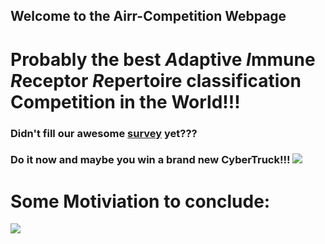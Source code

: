 ## Welcome to the Airr-Competition Webpage

# Probably the best *A*daptive *I*mmune *R*eceptor *R*epertoire classification Competition in the World!!!

### Didn't fill our awesome [survey](https://docs.google.com/forms/d/e/1FAIpQLScSLKNTJnZ-pEiuh3VbZCFRkJViEIrjx-fHJ_sxTG-dvdjIRg/viewform?usp=pp_url) yet??? 
### Do it now and maybe you win a brand new CyberTruck!!! ![](https://motorillustrated.com/wp-content/uploads/2019/11/Tesla-Cybertruck-2.jpg)

# Some Motiviation to conclude:
![](https://i.redd.it/vft29f9quy871.jpg)

